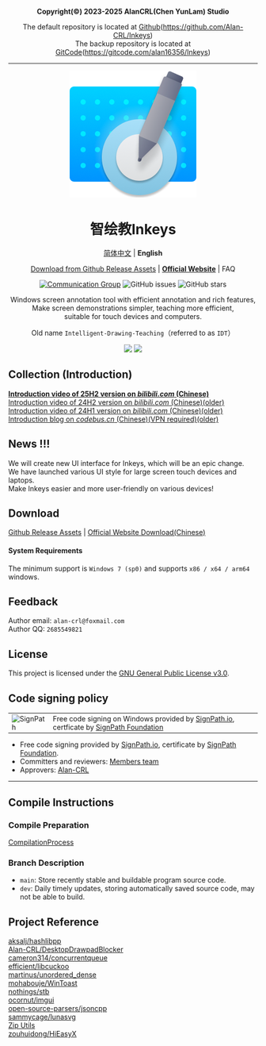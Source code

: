 <div align="center">
  
**Copyright(©) 2023-2025 AlanCRL(Chen YunLam) Studio**  

The default repository is located at [Github](https://github.com/Alan-CRL/Inkeys)(https://github.com/Alan-CRL/Inkeys)  
The backup repository is located at [GitCode](https://gitcode.com/alan16356/Inkeys)(https://gitcode.com/alan16356/Inkeys)  

---

[![LOGO](GithubRes/logo.png?raw=true "LOGO")](# "LOGO")

# 智绘教Inkeys
[简体中文](README.md) | **English**  

[Download from Github Release Assets](https://github.com/Alan-CRL/IDT/releases) | **[Official Website](https://en.inkeys.top)** | FAQ

[![Communication Group](https://img.shields.io/badge/-QQ%20Group%20618720802-blue?style=flat&logo=TencentQQ)](https://qm.qq.com/cgi-bin/qm/qr?k=9V2l83dc0yP4UYeDF-NkTX0o7_TcYqlh&jump_from=webapi&authKey=LsLLUhb1KSzHYbc8k5nCQDqTtRcRUCEE3j+DdR9IgHaF/7JF7LLpY191hsiYEBz6)  ![GitHub issues](https://img.shields.io/github/issues/Alan-CRL/IDT?logo=github&color=green)  ![GitHub stars](https://img.shields.io/github/stars/Alan-CRL/IDT)

Windows screen annotation tool with efficient annotation and rich features,  
Make screen demonstrations simpler, teaching more efficient,  
suitable for touch devices and computers.

Old name `Intelligent-Drawing-Teaching`（referred to as `IDT`）

![](GithubRes/cover1.png?raw=true#gh-dark-mode-only)
![](GithubRes/cover2.png?raw=true#gh-light-mode-only)

</div>

## Collection (Introduction)
**[Introduction video of 25H2 version on _bilibili.com_ (Chinese)](https://www.bilibili.com/video/BV17duZzYEsE/)**  
[Introduction video of 24H2 version on _bilibili.com_ (Chinese)(older)](https://www.bilibili.com/video/BV1Tz421z72e/)  
[Introduction video of 24H1 version on _bilibili.com_ (Chinese)(older)](https://www.bilibili.com/video/BV1vJ4m147rN/)  
[Introduction blog on _codebus.cn_ (Chinese)(VPN required)(older)](https://codebus.cn/alancrl/intelligent-painting-teaching)  

## News !!!
We will create new UI interface for Inkeys, which will be an epic change.  
We have launched various UI style for large screen touch devices and laptops.  
Make Inkeys easier and more user-friendly on various devices!  

## Download
[Github Release Assets](https://github.com/Alan-CRL/IDT/releases) | [Official Website Download(Chinese)](https://www.inkeys.top/col.jsp?id=106)   

#### System Requirements
The minimum support is `Windows 7 (sp0)` and supports `x86 / x64 / arm64` windows.  

## Feedback
Author email: `alan-crl@foxmail.com`  
Author QQ: `2685549821`  

## License
This project is licensed under the [GNU General Public License v3.0](LICENSE).

## Code signing policy

<table>
  <tr>
    <td>
      <img alt="SignPath" src="https://signpath.org/assets/favicon-50x50.png" />
    </td>
    <td>
    Free code signing on Windows provided by <a href="https://signpath.io">SignPath.io</a>, certficate by <a href="https://signpath.org/">SignPath Foundation</a>
    </td>
  </tr> 
</table>

- Free code signing provided by [SignPath.io](https://about.signpath.io/), certificate by [SignPath Foundation](https://signpath.org/).
- Committers and reviewers: [Members team](https://github.com/Alan-CRL/Inkeys/graphs/contributors)
- Approvers: [Alan-CRL](https://github.com/Alan-CRL)

---

## Compile Instructions

### Compile Preparation
[CompilationProcess](GithubRes/CompilationProcess_en-US.md)

### Branch Description
- `main`: Store recently stable and buildable program source code.
- `dev`: Daily timely updates, storing automatically saved source code, may not be able to build.

## Project Reference
[aksalj/hashlibpp](https://github.com/aksalj/hashlibpp)  
[Alan-CRL/DesktopDrawpadBlocker](https://github.com/Alan-CRL/DesktopDrawpadBlocker)  
[cameron314/concurrentqueue](https://github.com/cameron314/concurrentqueue)  
[efficient/libcuckoo](https://github.com/efficient/libcuckoo)  
[martinus/unordered_dense](https://github.com/martinus/unordered_dense)  
[mohabouje/WinToast](https://github.com/mohabouje/WinToast)  
[nothings/stb](https://github.com/nothings/stb)  
[ocornut/imgui](https://github.com/ocornut/imgui)  
[open-source-parsers/jsoncpp](https://github.com/open-source-parsers/jsoncpp)  
[sammycage/lunasvg](https://github.com/sammycage/lunasvg)  
[Zip Utils](https://www.codeproject.com/Articles/7530/Zip-Utils-Clean-Elegant-Simple-Cplusplus-Win)  
[zouhuidong/HiEasyX](https://github.com/zouhuidong/HiEasyX)  